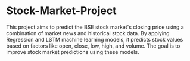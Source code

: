 # Stock-Market-Project
This project aims to predict the BSE stock market's closing price using a combination of market news and historical stock data. By applying Regression and LSTM machine learning models, it predicts stock values based on factors like open, close, low, high, and volume. The goal is to improve stock market predictions using these models.
